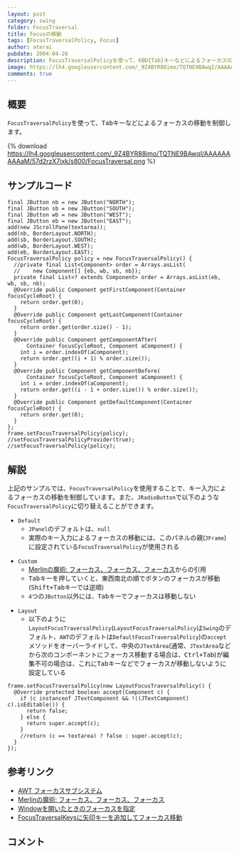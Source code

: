 ```yaml
---
layout: post
category: swing
folder: FocusTraversal
title: Focusの移動
tags: [FocusTraversalPolicy, Focus]
author: aterai
pubdate: 2004-04-26
description: FocusTraversalPolicyを使って、KBD{Tab}キーなどによるフォーカスの移動を制御します。
image: https://lh4.googleusercontent.com/_9Z4BYR88imo/TQTNE9BAwqI/AAAAAAAAAaM/57d2rzX7ixk/s800/FocusTraversal.png
comments: true
---
```

## 概要
`FocusTraversalPolicy`を使って、<kbd>Tab</kbd>キーなどによるフォーカスの移動を制御します。

{% download https://lh4.googleusercontent.com/_9Z4BYR88imo/TQTNE9BAwqI/AAAAAAAAAaM/57d2rzX7ixk/s800/FocusTraversal.png %}

## サンプルコード
<pre class="prettyprint"><code>final JButton nb = new JButton("NORTH");
final JButton sb = new JButton("SOUTH");
final JButton wb = new JButton("WEST");
final JButton eb = new JButton("EAST");
add(new JScrollPane(textarea));
add(nb, BorderLayout.NORTH);
add(sb, BorderLayout.SOUTH);
add(wb, BorderLayout.WEST);
add(eb, BorderLayout.EAST);
FocusTraversalPolicy policy = new FocusTraversalPolicy() {
  //private final List&lt;Component&gt; order = Arrays.asList(
  //    new Component[] {eb, wb, sb, nb});
  private final List&lt;? extends Component&gt; order = Arrays.asList(eb, wb, sb, nb);
  @Override public Component getFirstComponent(Container focusCycleRoot) {
    return order.get(0);
  }
  @Override public Component getLastComponent(Container focusCycleRoot) {
    return order.get(order.size() - 1);
  }
  @Override public Component getComponentAfter(
      Container focusCycleRoot, Component aComponent) {
    int i = order.indexOf(aComponent);
    return order.get((i + 1) % order.size());
  }
  @Override public Component getComponentBefore(
      Container focusCycleRoot, Component aComponent) {
    int i = order.indexOf(aComponent);
    return order.get((i - 1 + order.size()) % order.size());
  }
  @Override public Component getDefaultComponent(Container focusCycleRoot) {
    return order.get(0);
  }
};
frame.setFocusTraversalPolicy(policy);
//setFocusTraversalPolicyProvider(true);
//setFocusTraversalPolicy(policy);
</code></pre>

## 解説
上記のサンプルでは、`FocusTraversalPolicy`を使用することで、キー入力によるフォーカスの移動を制御しています。また、`JRadioButton`で以下のような`FocusTraversalPolicy`に切り替えることができます。

- `Default`
    - `JPanel`のデフォルトは、`null`
    - 実際のキー入力によるフォーカスの移動には、このパネルの親(`JFrame`)に設定されている`FocusTraversalPolicy`が使用される

<!-- dummy comment line for breaking list -->

- `Custom`
    - [Merlinの魔術: フォーカス、フォーカス、フォーカス](http://www.ibm.com/developerworks/jp/java/library/j-mer07153/)からの引用
    - <kbd>Tab</kbd>キーを押していくと、東西南北の順でボタンのフォーカスが移動(<kbd>Shift+Tab</kbd>キーでは逆順)
    - `4`つの`JButton`以外には、<kbd>Tab</kbd>キーでフォーカスは移動しない

<!-- dummy comment line for breaking list -->

- `Layout`
    - 以下のように`LayoutFocusTraversalPolicy`(`LayoutFocusTraversalPolicy`は`Swing`のデフォルト、`AWT`のデフォルトは`DefaultFocusTraversalPolicy`)の`accept`メソッドをオーバーライドして、中央の`JTextArea`(通常、`JTextArea`などから次のコンポーネントにフォーカス移動する場合は、<kbd>Ctrl+Tab</kbd>)が編集不可の場合は、これに<kbd>Tab</kbd>キーなどでフォーカスが移動しないように設定している

<!-- dummy comment line for breaking list -->

<pre class="prettyprint"><code>frame.setFocusTraversalPolicy(new LayoutFocusTraversalPolicy() {
  @Override protected boolean accept(Component c) {
    if (c instanceof JTextComponent &amp;&amp; !((JTextComponent) c).isEditable()) {
      return false;
    } else {
      return super.accept(c);
    }
    //return (c == textarea) ? false : super.accept(c);
  }
});
</code></pre>

## 参考リンク
- [AWT フォーカスサブシステム](http://docs.oracle.com/javase/jp/7/api/java/awt/doc-files/FocusSpec.html)
- [Merlinの魔術: フォーカス、フォーカス、フォーカス](http://www.ibm.com/developerworks/jp/java/library/j-mer07153/)
- [Windowを開いたときのフォーカスを指定](http://ateraimemo.com/Swing/DefaultFocus.html)
- [FocusTraversalKeysに矢印キーを追加してフォーカス移動](http://ateraimemo.com/Swing/FocusTraversalKeys.html)

<!-- dummy comment line for breaking list -->

## コメント
